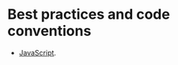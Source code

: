 # Best practices and code conventions

* [JavaScript](https://github.com/infektweb/conventions/blob/master/javascript.md).
